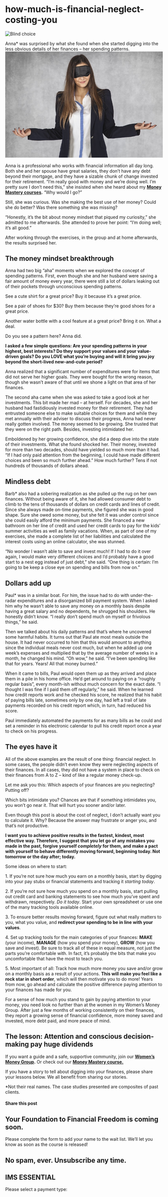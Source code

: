 # how-much-is-financial-neglect-costing-you
![Blind choice](https://yourfinanciallaunchpad.com/wp-content/uploads/elementor/thumbs/Neglect-1-qdc6covn77i5onoruu2sdv9i1d1lj94jl1hc1ccih4.jpg "I do not know what I choose, blind luck")

Anna\* was surprised by what she found when she started digging into the less obvious details of her finances – her spending patterns.![Blind choice](attachments/Neglect-1.jpg)

Anna is a professional who works with financial information all day long. Both she and her spouse have great salaries, they don’t have any debt beyond their mortgage, and they have a sizable chunk of change invested for their retirement. “I’m really good with money and we’re doing well. I’m pretty sure I don’t need this,” she insisted when she heard about my **[Money Mastery courses](https://yflmainprod.wpengine.com/).** “Why would I go?”

Still, she was curious. Was she making the best use of her money? Could she do better? Was there something she was missing?

“Honestly, it’s the bit about money mindset that piqued my curiosity,” she admitted to me afterwards. She attended to prove her point: “I’m doing well; it’s all good.”

After working through the exercises, in the group and at home afterwards, the results surprised her.

## The money mindset breakthrough

Anna had two big “aha” moments when we explored the concept of spending patterns. First, even though she and her husband were saving a fair amount of money every year, there were still a lot of dollars leaking out of their pockets through unconscious spending patterns.

See a cute shirt for a great price? Buy it because it’s a great price.

See a pair of shoes for $30? Buy them because they’re good shoes for a great price.

Another water bottle with a cool feature at a great price? Bring it on. What a deal.

Do you see a pattern here? Anna did.

**I asked a few simple questions: Are your spending patterns in your highest, best interests? Do they support your values and your value-driven goals? Do you LOVE what you’re buying and will it bring you joy beyond the short-lived new-and-cute period?**

Anna realized that a significant number of expenditures were for items that did not serve her higher goals. They were bought for the wrong reason, though she wasn’t aware of that until we shone a light on that area of her finances.

The second aha came when she was asked to take a good look at her investments. This bit made her mad – at herself. For decades, she and her husband had fastidiously invested money for their retirement. They had entrusted someone else to make suitable choices for them and while they met annually with their adviser to discuss their progress, Anna had never really gotten involved. The money seemed to be growing. She trusted that they were on the right path. Besides, investing intimidated her.

Emboldened by her growing confidence, she did a deep dive into the state of their investments. What she found shocked her. Their money, invested for more than two decades, should have yielded so much more than it had. “If I had only paid attention from the beginning, I could have made different choices and been so much further ahead.” How much further? Tens if not hundreds of thousands of dollars ahead.

## Mindless debt

Barb\* also had a sobering realization as she pulled up the rug on her own finances. Without being aware of it, she had allowed consumer debt to climb to the tens of thousands of dollars on credit cards and lines of credit. Since she always made on-time payments, she figured she was in good shape. Sure she owed some money, but she felt it was under control since she could easily afford the minimum payments. She financed a new bathroom on her line of credit and used her credit cards to pay for the kids’ summer activities as well as family vacations. When, as part of one of my exercises, she made a complete list of her liabilities and calculated the interest costs using an online calculator, she was stunned.

“No wonder I wasn’t able to save and invest much! If I had to do it over again, I would make very different choices and I’d probably have a good start to a nest egg instead of just debt,” she said. “One thing is certain: I’m going to be keep a close eye on spending and bills from now on.”

## Dollars add up

Paul\* was in a similar boat. For him, the issue had to do with under-the-radar expenditures and a disorganized bill payment system. When I asked him why he wasn’t able to save any money on a monthly basis despite having a great salary and no dependents, he shrugged his shoulders. He honestly didn’t know. “I really don’t spend much on myself or frivolous things,” he said.

Then we talked about his daily patterns and that’s where he uncovered some harmful habits. It turns out that Paul ate most meals outside the house. It had never occurred to him that this would amount to anything since the individual meals never cost much, but when he added up one week’s expenses and multiplied that by the average number of weeks in a month, he changed his mind. “Oh wow,” he said. “I’ve been spending like that for years. Years! All that money burned.”

When it came to bills, Paul would open them up as they arrived and place them in a pile in his home office. He’d get around to paying on a “roughly regular basis”, every month-ish without much concern for the exact date. “I thought I was fine if I paid them off regularly,” he said. When he learned how credit reports work and he checked his score, he realized that his habit of paying bills late, sometimes only by one day, had left a trail of late payments recorded on his credit report which, in turn, had reduced his score.

Paul immediately automated the payments for as many bills as he could and set a reminder in his electronic calendar to pull his credit report once a year to check on his progress.

## The eyes have it

All of the above examples are the result of one thing: financial neglect. In some cases, the people didn’t even know they were neglecting aspects of their finances. In all cases, they did not have a system in place to check on their finances from A to Z – kind of like a regular money check-up.

Let me ask you this: Which aspects of your finances are you neglecting? Putting off?

Which bits intimidate you? Chances are that if something intimidates you, you won’t go near it. That will hurt you sooner and/or later.

Even though this post is about the cost of neglect, I don’t actually want you to calculate it. Why? Because the answer may frustrate or anger you, and that’s not productive.

**I want you to achieve positive results in the fastest, kindest, most effective way. Therefore, I suggest that you let go of any mistakes you made in the past, forgive yourself *completely* for them, and make a pact with yourself to behave differently moving forward, beginning today. Not tomorrow or the day after; today.**

Some ideas on where to start:

1\. If you’re not sure how much you earn on a monthly basis, start by digging into your pay stubs or financial statements and tracking it *starting today*.

2\. If you’re not sure how much you spend on a monthly basis, start pulling out credit card and banking statements to see how much you’ve spent and withdrawn, respectively. *Do it today*. Start your own spreadsheet or use one of the many tracking tools available online.

3\. To ensure better results moving forward, figure out what really matters to you, what you value, and **redirect your spending to be in line with your values**.

4\. Set up tracking tools for the main categories of your finances: **MAKE** (your income), **MANAGE** (how you spend your money), **GROW** (how you save and invest). Be sure to track all of these in equal measure, not just the parts you’re comfortable with. In fact, it’s probably the bits that make you uncomfortable that have the most to teach you.

5\. Most important of all: Track how much more money you save and/or grow on a monthly basis as a result of your actions. **This will make you feel like a rock star in short order**, which will then motivate you to do more! Years from now, go ahead and calculate the positive difference paying attention to your finances has made for you.

For a sense of how much you stand to gain by paying attention to your money, you need look no further than at the women in my Women’s Money Group. After just a few months of working consistently on their finances, they report a growing sense of financial confidence, more money saved and invested, more debt paid, and more peace of mind.

## The lesson: Attention and conscious decision-making pay huge dividends

If you want a guide and a safe, supportive community, join our **[Women’s Money Group](https://yflmainprod.wpengine.com/womens-money-group/).** Or check out our **[Money Mastery course.](https://yflmainprod.wpengine.com/)**

If you have a story to tell about digging into your finances, please share your lessons below. We all benefit from sharing our stories.

\*Not their real names. The case studies presented are composites of past clients.

#### Share this post

## Your Foundation to Financial Freedom is coming soon.

Please complete the form to add your name to the wait list. We’ll let you know as soon as the course is released!

## No spam, ever. Unsubscribe any time.

## IMS ESSENTIAL

Please select a payment type: